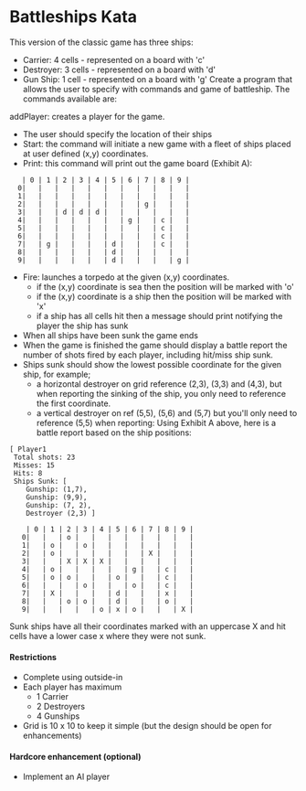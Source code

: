 # Battleships Kata
This version of the classic game has three ships:

* Carrier: 4 cells - represented on a board with 'c'
* Destroyer: 3 cells - represented on a board with 'd'
* Gun Ship: 1 cell - represented on a board with 'g'
Create a program that allows the user to specify with commands and game of battleship. The commands available are:

addPlayer: creates a player for the game.
* The user should specify the location of their ships
* Start: the command will initiate a new game with a fleet of ships placed at user defined (x,y) coordinates.
* Print: this command will print out the game board (Exhibit A):
 ```
    | 0 | 1 | 2 | 3 | 4 | 5 | 6 | 7 | 8 | 9 |
   0|   |   |   |   |   |   |   |   |   |   |
   1|   |   |   |   |   |   |   |   |   |   |
   2|   |   |   |   |   |   |   | g |   |   |
   3|   |   | d | d | d |   |   |   |   |   |
   4|   |   |   |   |   |   | g |   | c |   |
   5|   |   |   |   |   |   |   |   | c |   |
   6|   |   |   |   |   |   |   |   | c |   |
   7|   | g |   |   |   | d |   |   | c |   |
   8|   |   |   |   |   | d |   |   |   |   |
   9|   |   |   |   |   | d |   |   |   | g | 
 ```
* Fire: launches a torpedo at the given (x,y) coordinates.
  - if the (x,y) coordinate is sea then the position will be marked with 'o'
  - if the (x,y) coordinate is a ship then the position will be marked with 'x'
  - if a ship has all cells hit then a message should print notifying the player the ship has sunk
* When all ships have been sunk the game ends
* When the game is finished the game should display a battle report the number of shots fired by each player, including hit/miss ship sunk.
* Ships sunk should show the lowest possible coordinate for the given ship, for example;
  - a horizontal destroyer on grid reference (2,3), (3,3) and (4,3), but when reporting the sinking of the ship, you only need to reference the first coordinate.
  - a vertical destroyer on ref (5,5), (5,6) and (5,7) but you'll only need to reference (5,5) when reporting:
Using Exhibit A above, here is a battle report based on the ship positions:
```
[ Player1
 Total shots: 23
 Misses: 15
 Hits: 8
 Ships Sunk: [ 
	Gunship: (1,7),
	Gunship: (9,9),
	Gunship: (7, 2),
	Destroyer (2,3) ]
```
```
    | 0 | 1 | 2 | 3 | 4 | 5 | 6 | 7 | 8 | 9 |
   0|   |   | o |   |   |   |   |   |   |   |
   1|   | o |   | o |   |   |   |   |   |   |
   2|   | o |   |   |   |   |   | X |   |   |
   3|   |   | X | X | X |   |   |   |   |   |
   4|   | o |   |   |   |   | g |   | c |   |
   5|   | o | o |   |   | o |   |   | c |   |
   6|   |   |   | o |   |   | o |   | c |   |
   7|   | X |   |   |   | d |   |   | x |   |
   8|   |   | o | o |   | d |   |   | o |   |
   9|   |   |   |   | o | x | o |   |   | X |
```
Sunk ships have all their coordinates marked with an uppercase X and hit cells have a lower case x where they were not sunk.

#### Restrictions
* Complete using outside-in
* Each player has maximum
  - 1 Carrier
  - 2 Destroyers
  - 4 Gunships
* Grid is 10 x 10 to keep it simple (but the design should be open for enhancements)
#### Hardcore enhancement (optional)
* Implement an AI player
